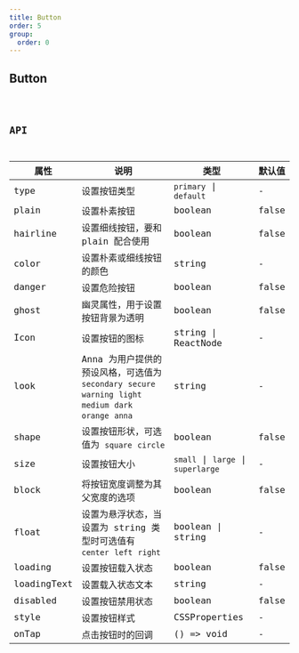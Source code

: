 ```yaml
---
title: Button
order: 5
group:
  order: 0
---
```


## Button

<code src="./button/index.tsx" />

## API

| 属性 | 说明 | 类型 | 默认值 |
| --- | --- | --- | --- |
| type | 设置按钮类型 | `primary` \| `default` | - |
| plain | 设置朴素按钮 | boolean | false |
| hairline | 设置细线按钮，要和 plain 配合使用 | boolean | false |
| color | 设置朴素或细线按钮的颜色 | string | - |
| danger | 设置危险按钮 | boolean | false |
| ghost | 幽灵属性，用于设置按钮背景为透明 | boolean | false |
| Icon | 设置按钮的图标 | string \| ReactNode | - |
| look | Anna 为用户提供的预设风格，可选值为 `secondary` `secure` `warning` `light` `medium` `dark` `orange` `anna` | string | - |
| shape | 设置按钮形状，可选值为 `square` `circle` | boolean | false |
| size | 设置按钮大小 | `small` \| `large` \| `superlarge` | - |
| block | 将按钮宽度调整为其父宽度的选项 | boolean | false |
| float | 设置为悬浮状态，当设置为 string 类型时可选值有 `center` `left` `right` | boolean \| string | - |
| loading | 设置按钮载入状态 | boolean | false |
| loadingText | 设置载入状态文本 | string | - |
| disabled | 设置按钮禁用状态 | boolean | false |
| style | 设置按钮样式 | CSSProperties | - |
| onTap | 点击按钮时的回调 | () => void | - |
